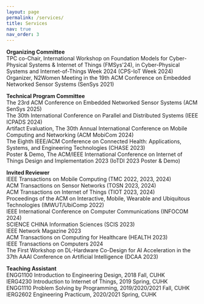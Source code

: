 ```yaml
---
layout: page
permalink: /services/
title: Services
nav: true
nav_order: 3
---
```


**Organizing Committee**\
TPC co-Chair, International Workshop on Foundation Models for Cyber-Physical Systems & Internet of Things (FMSys'24), in Cyber-Physical Systems and Internet-of-Things Week 2024 (CPS-IoT Week 2024)\
Organizer, N2Women Meeting in the 19th ACM Conference on Embedded Networked Sensor Systems (SenSys 2021)

**Technical Program Committee**\
The 23rd ACM Conference on Embedded Networked Sensor Systems (ACM SenSys 2025)\
The 30th International Conference on Parallel and Distributed Systems (IEEE ICPADS 2024)\
Artifact Evaluation, The 30th Annual International Conference on Mobile Computing and Networking (ACM MobiCom 2024)\
The Eighth IEEE/ACM Conference on Connected Health: Applications, Systems, and Engineering Technologies (CHASE 2023)\
Poster & Demo, The ACM/IEEE International Conference on Internet of Things Design and Implementation 2023 (IoTDI 2023 Poster & Demo)

**Invited Reviewer**\
IEEE Transactions on Mobile Computing (TMC 2022, 2023, 2024)\
ACM Transactions on Sensor Networks (TOSN 2023, 2024)\
ACM Transactions on Internet of Things (TIOT 2023, 2024)\
Proceedings of the ACM on Interactive, Mobile, Wearable and Ubiquitous Technologies (IMWUT/UbiComp 2022)\
IEEE International Conference on Computer Communications (INFOCOM 2024)\
SCIENCE CHINA Information Sciences (SCIS 2023)\
IEEE Network Magazine 2023\
ACM Transactions on Computing for Healthcare (HEALTH 2023)\
IEEE Transactions on Computers 2024\
The First Workshop on DL-Hardware Co-Design for AI Acceleration in the 37th AAAI Conference on Artificial Intelligence (DCAA 2023)

**Teaching Assistant**\
ENGG1100 Introduction to Engineering Design, 2018 Fall, CUHK\
IERG4230 Introduction to Internet of Things, 2019 Spring, CUHK\
ENGG1110 Problem Solving by Programming, 2019/2020/2021 Fall, CUHK\
IERG2602 Engineering Practicum, 2020/2021 Spring, CUHK